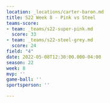 ```yaml
---
location: _locations/carter-baron.md
title: S22 Week 8 - Pink vs Steel
teams-score:
- team: _teams/s22-super-pink.md
  score: 33
- team: _teams/s22-steel-grey.md
  score: 24
field: "4"
date: 2022-05-08T12:30:00.000-04:00
season: 22
week: 8
mvp: ''
game-ball: ''
sportsperson: ''

---
```

